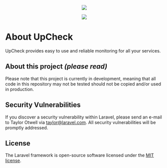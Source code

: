 <p align="center"><img src="https://res.cloudinary.com/upcheck/image/upload/c_scale,h_50/v1577380021/logos/text-logo-2_bhcncr.png"></p>
<p align="center"><img src="https://laravel.com/assets/img/components/logo-laravel.svg"></p>

# About UpCheck

UpCheck provides easy to use and reliable monitoring for all your services.


## About this project *(please read)*

Please note that this project is currently in development, meaning that all code in this repository may not be tested should not be copied and/or used in production.


## Security Vulnerabilities

If you discover a security vulnerability within Laravel, please send an e-mail to Taylor Otwell via [taylor@laravel.com](mailto:taylor@laravel.com). All security vulnerabilities will be promptly addressed.

## License

The Laravel framework is open-source software licensed under the [MIT license](https://opensource.org/licenses/MIT).
